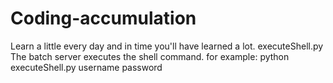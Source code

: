 # Coding-accumulation
Learn a little every day and in time you'll have learned a lot.
executeShell.py
The batch server executes the shell command.
    for example:
      python executeShell.py username password

